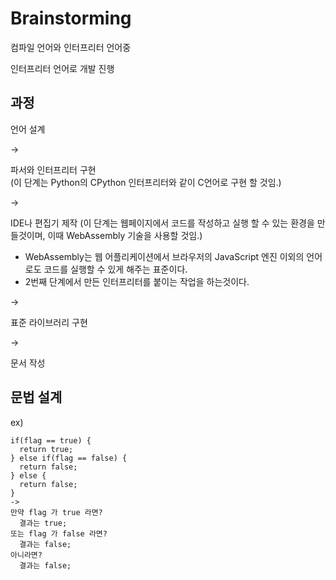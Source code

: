 # Brainstorming

컴파일 언어와 인터프리터 언어중 

인터프리터 언어로 개발 진행

## 과정 

언어 설계 

->

파서와 인터프리터 구현 <br/>
(이 단계는 Python의 CPython 인터프리터와 같이 C언어로 구현 할 것임.) 

->

IDE나 편집기 제작
(이 단계는 웹페이지에서 코드를 작성하고 실행 할 수 있는 환경을 만들것이며, 이때 WebAssembly 기술을 사용할 것임.)

* WebAssembly는 웹 어플리케이션에서 브라우저의 JavaScript 엔진 이외의 언어로도 코드를 실행할 수 있게 해주는 표준이다.
* 2번째 단계에서 만든 인터프리터를 붙이는 작업을 하는것이다.

->

표준 라이브러리 구현

->

문서 작성 

## 문법 설계
ex)
```
if(flag == true) {
  return true;
} else if(flag == false) {
  return false;
} else {
  return false;
}
->
만약 flag 가 true 라면?
  결과는 true;
또는 flag 가 false 라면?
  결과는 false;
아니라면?
  결과는 false;
```
